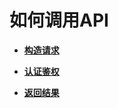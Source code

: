 # 如何调用API<a name="scm_02_0008"></a>

-   **[构造请求](构造请求.md)**  

-   **[认证鉴权](认证鉴权.md)**  

-   **[返回结果](返回结果.md)**  


